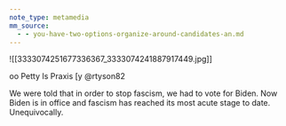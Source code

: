 ```yaml
---
note_type: metamedia
mm_source:
  - - you-have-two-options-organize-around-candidates-an.md
---
```


![[3333074251677336367_3333074241887917449.jpg]]

oo Petty Is Praxis
[y @rtyson82

We were told that in order to stop
fascism, we had to vote for Biden. Now
Biden is in office and fascism has
reached its most acute stage to date.
Unequivocally.

